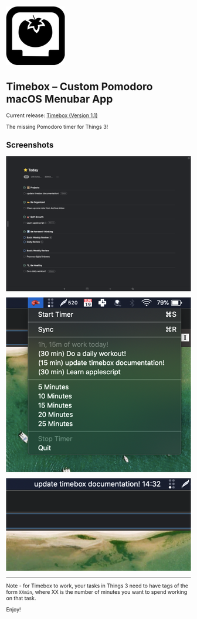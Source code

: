 ![Header](header.png)

# Timebox – Custom Pomodoro macOS Menubar App

Current release: [Timebox (Version 1.1)](https://github.com/mk1123/timebox/releases/tag/v1.1)

The missing Pomodoro timer for Things 3!

## Screenshots

![things3](Screenshots/Screenshot%202020-07-19%2017.17.04.png)

![menu](Screenshots/Screenshot%202020-07-19%2017.09.38.png)

![in_use](Screenshots/Screenshot%202020-07-19%2017.10.23.png)

---

Note - for Timebox to work, your tasks in Things 3 need to have tags of the form `XXmin`, where XX is the number of minutes you want to spend working on that task.

Enjoy!

